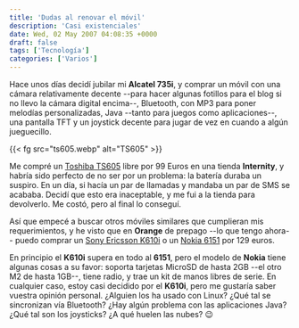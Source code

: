 ```yaml
---
title: 'Dudas al renovar el móvil'
description: 'Casi existenciales'
date: Wed, 02 May 2007 04:08:35 +0000
draft: false
tags: ['Tecnología']
categories: ['Varios']
---
```


Hace unos días decidí jubilar mi **Alcatel 735i**, y comprar un móvil con una cámara relativamente decente --para hacer algunas fotillos para el blog si no llevo la cámara digital encima--, Bluetooth, con MP3 para poner melodías personalizadas, Java --tanto para juegos como aplicaciones--, una pantalla TFT y un joystick decente para jugar de vez en cuando a algún jueguecillo.

{{< fg src="ts605.webp" alt="TS605" >}}

Me compré un [Toshiba TS605](http://www.toshiba-europe.com/mobile/Mobile2Live.aspx?WCI=PageNavigate&WCE=&WCU=%3bLANG%3d7%3bPID%3d142%3bTYP%3d101%3bPNT%3d0%3bSEC%3d2) libre por 99 Euros en una tienda **Internity**, y habría sido perfecto de no ser por un problema: la batería duraba un suspiro. En un día, si hacía un par de llamadas y mandaba un par de SMS se acababa. Decidí que esto era inaceptable, y me fui a la tienda para devolverlo. Me costó, pero al final lo conseguí.

Así que empecé a buscar otros móviles similares que cumplieran mis requerimientos, y he visto que en **Orange** de prepago --lo que tengo ahora-- puedo comprar un [Sony Ericsson K610i](http://www.sonyericsson.com/spg.jsp?cc=es&lc=es&ver=4000&template=pip3&zone=pp&pid=10389) o un [Nokia 6151](http://www.nokia.es/A4180192) por 129 euros.

En principio el **K610i** supera en todo al **6151**, pero el modelo de **Nokia** tiene algunas cosas a su favor: soporta tarjetas MicroSD de hasta 2GB --el otro M2 de hasta 1GB--, tiene radio, y trae un kit de manos libres de serie. En cualquier caso, estoy casi decidido por el **K610i**, pero me gustaría saber vuestra opinión personal. ¿Alguien los ha usado con Linux? ¿Qué tal se sincronizan vía Bluetooth? ¿Hay algún problema con las aplicaciones Java? ¿Qué tal son los joysticks? ¿A qué huelen las nubes? :wink: